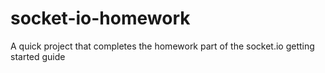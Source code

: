 # socket-io-homework
A quick project that completes the homework part of the socket.io getting started guide
